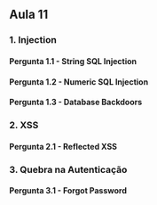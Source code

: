 ## Aula 11

### 1. Injection

#### Pergunta 1.1 - String SQL Injection

#### Pergunta 1.2 - Numeric SQL Injection

#### Pergunta 1.3 - Database Backdoors

### 2. XSS

#### Pergunta 2.1 - Reflected XSS

### 3. Quebra na Autenticação

#### Pergunta 3.1 - Forgot Password
